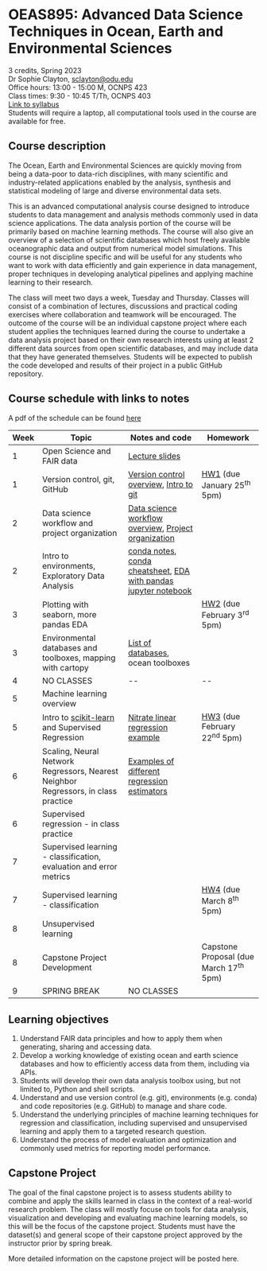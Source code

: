 # OEAS895: Advanced Data Science Techniques in Ocean, Earth and Environmental Sciences

3 credits, Spring 2023   
Dr Sophie Clayton, [sclayton@odu.edu](mailto:sclayton@odu.edu)   
Office hours:  13:00 - 15:00 M, OCNPS 423  
Class times: 9:30 - 10:45 T/Th, OCNPS 403  
[Link to syllabus](https://github.com/sophieclayton/OEAS805_envdatasci/blob/master/OEAS895_AdvData_syllabus_Sp23.pdf)  
Students will require a laptop, all computational tools used in the course are available for free.

## Course description
The Ocean, Earth and Environmental Sciences are quickly moving from being a data-poor to  data-rich disciplines, with many scientific and industry-related applications enabled by the analysis, synthesis and statistical modeling of large and diverse environmental data sets. 

This is an advanced computational analysis course designed to introduce students to data management and analysis methods commonly used in data science applications. The data analysis portion of the course will be primarily based on machine learning methods. The course will also give an overview of a selection of scientific databases which host freely available oceanographic data and output from numerical model simulations. This course is not discipline specific and will be useful for any students who want to work with data efficiently and gain experience in data management, proper techniques in developing analytical pipelines and applying machine learning to their research.

The class will meet two days a week, Tuesday and Thursday. Classes will consist of a combination of lectures, discussions and practical coding exercises where collaboration and teamwork will be encouraged. The outcome of the course will be an individual capstone project where each student applies the techniques learned during the course to undertake a data analysis project based on their own research interests using at least 2 different data sources from open scientific databases, and may include data that they have generated themselves. Students will be expected to publish the code developed and results of their project in a public GitHub repository. 

## Course schedule with links to notes
A pdf of the schedule can be found [here](https://github.com/sophieclayton/OEAS805_data_science/blob/master/OEAS895_AdvData_schedule.pdf) 

| Week | Topic | Notes and code| Homework |  
|------|-------| ----------| --- |
| 1 | Open Science and FAIR data | [Lecture slides](https://github.com/sophieclayton/OEAS805_envdatasci/blob/master/slides/OEAS895_intro_fairdata.pdf) |  | |
| 1 | Version control, git, GitHub | [Version control overview](https://github.com/sophieclayton/OEAS805_envdatasci/blob/master/notes/version_control.md), [Intro to git](https://github.com/sophieclayton/OEAS805_envdatasci/blob/master/notes/git_exercise.md) | [HW1](https://github.com/sophieclayton/OEAS805_envdatasci/blob/master/homework/HW1_git_github.md) (due January 25<sup>th</sup> 5pm) |
| 2 | Data science workflow and project organization | [Data science workflow overview](https://github.com/sophieclayton/OEAS805_envdatasci/blob/master/notes/data_project_setup.md), [Project organization](https://github.com/sophieclayton/OEAS805_envdatasci/blob/master/notes/project_organization.md) | |
| 2 | Intro to environments, Exploratory Data Analysis | [conda notes](https://github.com/sophieclayton/OEAS805_envdatasci/blob/master/notes/conda_package_manager_overview.md), [conda cheatsheet](https://docs.conda.io/projects/conda/en/latest/_downloads/843d9e0198f2a193a3484886fa28163c/conda-cheatsheet.pdf), [EDA with pandas jupyter notebook](https://github.com/sophieclayton/OEAS805_envdatasci/blob/master/notebooks/EDA_example.ipynb) | |
| 3 | Plotting with seaborn, more pandas EDA |  | [HW2](https://github.com/sophieclayton/OEAS805_envdatasci/blob/master/homework/HW2_EDA_envs.md) (due February 3<sup>rd</sup> 5pm) |
| 3 | Environmental databases and toolboxes, mapping with cartopy|  [List of databases](https://github.com/sophieclayton/OEAS805_envdatasci/blob/master/notes/data_resources.md), ocean toolboxes  |  |
| 4 | NO CLASSES | -- | -- |
| 5 | Machine learning overview | | |
| 5 | Intro to [scikit-learn](https://scikit-learn.org/stable/) and Supervised Regression | [Nitrate linear regression example](https://github.com/sophieclayton/OEAS805_envdatasci/blob/master/notebooks/nitrate_linear_regress_example.ipynb) | [HW3](https://github.com/sophieclayton/OEAS805_envdatasci/blob/master/homework/HW3_regression.md) (due February 22<sup>nd</sup> 5pm) |
| 6 | Scaling, Neural Network Regressors, Nearest Neighbor Regressors, in class practice| [Examples of different regression estimators](https://github.com/sophieclayton/OEAS805_envdatasci/blob/master/notebooks/regression_examples.ipynb)|  |
| 6 | Supervised regression - in class practice | |  |
| 7 | Supervised learning - classification, evaluation and error metrics | |  |
| 7 | Supervised learning - classification | | [HW4](https://github.com/sophieclayton/OEAS805_envdatasci/blob/master/homework/HW4_classification.md) (due March 8<sup>th</sup> 5pm) |
| 8 | Unsupervised learning | | |
| 8 | Capstone Project Development | | Capstone Proposal (due March 17<sup>th</sup> 5pm) |
| 9 | SPRING BREAK | NO CLASSES | |
<!---
--->

## Learning objectives
1. Understand FAIR data principles and how to apply them when generating, sharing and accessing data.
2. Develop a working knowledge of existing ocean and earth science databases and how to efficiently access data from them, including via APIs.
3. Students will develop their own data analysis toolbox using, but not limited to, Python and shell scripts.  
4. Understand and use version control (e.g. git), environments (e.g. conda) and code repositories (e.g. GitHub) to manage and share code.
5. Understand the underlying principles of machine learning techniques for regression and classification, including supervised and unsupervised learning and apply them to a targeted research question.
6. Understand the process of model evaluation and optimization and commonly used metrics for reporting model performance. 

## Capstone Project
The goal of the final capstone project is to assess students ability to combine and apply the skills learned in class in the context of a real-world research problem. The class will mostly focuse on tools for data analysis, visualization and developing and evaluating machine learning models, so this will be the focus of the capstone project. Students must have the dataset(s) and general scope of their capstone project approved by the instructor prior by spring break. 

More detailed information on the capstone project will be posted here.

